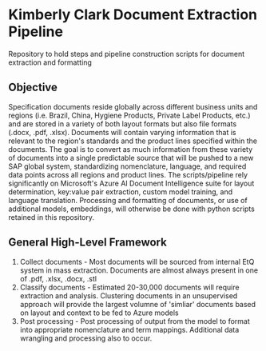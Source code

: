 # Kimberly Clark Document Extraction Pipeline
Repository to hold steps and pipeline construction scripts for document extraction and formatting

## Objective
Specification documents reside globally across different business units and regions (i.e. Brazil, China, Hygiene Products, Private Label Products, etc.) and are stored in a variety of both layout formats but also file formats (.docx, .pdf, .xlsx).
Documents will contain varying information that is relevant to the region's standards and the product lines specified within the documents. The goal is to convert as much information from these variety of documents into a single predictable source that will be pushed
to a new SAP global system, standardizing nomenclature, language, and required data points across all regions and product lines. The scripts/pipeline rely significantly on Microsoft's Azure AI Document Intelligence suite for layout determination, key:value pair extraction,
custom model training, and language translation. Processing and formatting of documents, or use of additional models, embeddings, will otherwise be done with python scripts retained in this repository. 

## General High-Level Framework
  1. Collect documents - Most documents will be sourced from internal EtQ system in mass extraction. Documents are almost always present in one of .pdf, .xlsx, .docx, .stl
  2. Classify documents - Estimated 20-30,000 documents will require extraction and analysis. Clustering documents in an unsupervised approach will provide the largest volumne of 'simliar' documents based on layout and context to be fed to Azure models
  3. Post processing - Post processing of output from the model to format into appropriate nomenclature and term mappings. Additional data wrangling and processing also to occur. 
